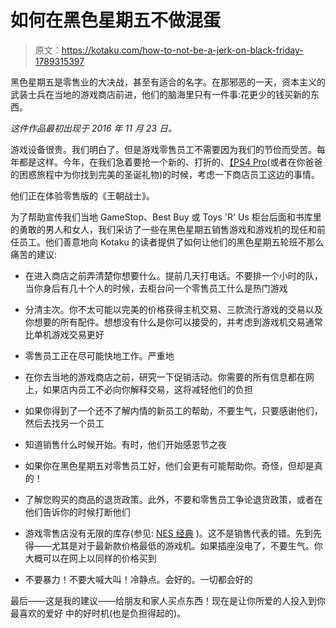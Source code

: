 # 如何在黑色星期五不做混蛋

> 原文：<https://kotaku.com/how-to-not-be-a-jerk-on-black-friday-1789315397>

黑色星期五是零售业的大决战，甚至有适合的名字。在那邪恶的一天，资本主义的武装士兵在当地的游戏商店前进，他们的脑海里只有一件事:花更少的钱买新的东西。



*这件作品最初出现于 2016 年 11 月 23 日。*

游戏设备很贵。我们明白了。但是游戏零售员工不需要因为我们的节俭而受苦。每年都是这样。今年，在我们急着要抢一个新的、打折的、[【PS4 Pro](http://kotaku.com/should-you-buy-a-ps4-pro-1788841867)(或者在你爸爸的困惑旅程中为你找到完美的圣诞礼物)的时候，考虑一下商店员工这边的事情。

他们正在体验零售版的《王朝战士》。

为了帮助宣传我们当地 GameStop、Best Buy 或 Toys 'R' Us 柜台后面和书库里的勇敢的男人和女人，我们采访了一些在黑色星期五销售游戏和游戏机的现任和前任员工。他们善意地向 Kotaku 的读者提供了如何让他们的黑色星期五轮班不那么痛苦的建议:

*   在进入商店之前弄清楚你想要什么。提前几天打电话。不要排一个小时的队，当你身后有几十个人的时候，去柜台问一个零售员工什么是热门游戏
*   分清主次。你不太可能以完美的价格获得主机交易、三款流行游戏的交易以及你想要的所有配件。想想没有什么是你可以接受的，并考虑到游戏机交易通常比单机游戏交易更好
*   零售员工正在尽可能快地工作。严重地
*   在你去当地的游戏商店之前，研究一下促销活动。你需要的所有信息都在网上，如果店内员工不必向你解释交易，这将减轻他们的负担
*   如果你得到了一个还不了解内情的新员工的帮助，不要生气，只要感谢他们，然后去找另一个员工
*   知道销售什么时候开始。有时，他们开始感恩节之夜
*   如果你在黑色星期五对零售员工好，他们会更有可能帮助你。奇怪，但却是真的！

*   了解您购买的商品的退货政策。此外，不要和零售员工争论退货政策，或者在他们告诉你的时候打断他们
*   游戏零售店没有无限的库存(参见: [NES 经典](http://kotaku.com/the-nes-classic-sure-is-hard-to-buy-1788863891) )。这不是销售代表的错。先到先得——尤其是对于最新款价格最低的游戏机。如果插座没电了，不要生气。你大概可以在网上以同样的价格买到
*   不要暴力！不要大喊大叫！冷静点。会好的。一切都会好的

最后——这是我的建议——给朋友和家人买点东西！现在是让你所爱的人投入到你最喜欢的爱好 中的好时机(也是负担得起的)。